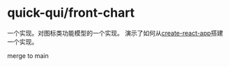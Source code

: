# quick-qui/front-chart

一个实现。对图标类功能模型的一个实现。
演示了如何从[create-react-app](https://create-react-app.dev)搭建一个实现。

merge to main